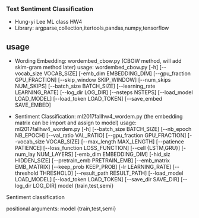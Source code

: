 
### Text Sentiment Classification
* Hung-yi Lee ML class HW4
* Library: argparse,collection,itertools,pandas,numpy,tensorflow 

## usage
* Wording Embedding: wordembed_cbow.py (CBOW method, will add skim-gram method later)
usage: wordembed_cbow.py [-h] [--vocab_size VOCAB_SIZE]
                         [-emb_dim EMBEDDING_DIM]
                         [--gpu_fraction GPU_FRACTION]
                         [--skip_window SKIP_WINDOW] [--num_skips NUM_SKIPS]
                         [--batch_size BATCH_SIZE]
                         [--learning_rate LEARNING_RATE] [--log_dir LOG_DIR]
                         [--nsteps NSTEPS] [--load_model LOAD_MODEL]
                         [--load_token LOAD_TOKEN] [--save_embed SAVE_EMBED]

* Sentiment Classification: ml2017fallhw4_wordem.py (the embedding matrix can be import and assign to model)
usage: ml2017fallhw4_wordem.py [-h] [--batch_size BATCH_SIZE]
                               [--nb_epoch NB_EPOCH] [--val_ratio VAL_RATIO]
                               [--gpu_fraction GPU_FRACTION]
                               [--vocab_size VOCAB_SIZE]
                               [--max_length MAX_LENGTH] [--patience PATIENCE]
                               [--loss_function LOSS_FUNCTION]
                               [--cell {LSTM,GRU}] [-num_lay NUM_LAYERS]
                               [-emb_dim EMBEDDING_DIM] [-hid_siz HIDDEN_SIZE]
                               [--pretrain_emb PRETRAIN_EMB]
                               [--emb_matrix EMB_MATRIX]
                               [--keep_prob KEEP_PROB] [-lr LEARNING_RATE]
                               [--threshold THRESHOLD]
                               [--result_path RESULT_PATH]
                               [--load_model LOAD_MODEL]
                               [--load_token LOAD_TOKEN] [--save_dir SAVE_DIR]
                               [--log_dir LOG_DIR]
                               model {train,test,semi}

Sentiment classification

positional arguments:
  model
  {train,test,semi}

